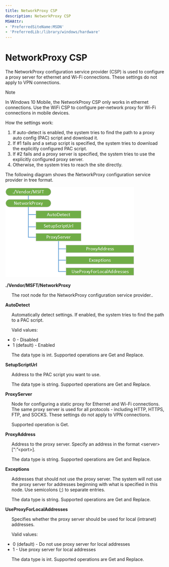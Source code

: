 ```yaml
---
title: NetworkProxy CSP
description: NetworkProxy CSP
MSHAttr:
- 'PreferredSiteName:MSDN'
- 'PreferredLib:/library/windows/hardware'
---
```


# NetworkProxy CSP


The NetworkProxy configuration service provider (CSP) is used to configure a proxy server for ethernet and Wi-Fi connections. These settings do not apply to VPN connections.

> [!Note]  
> In Windows 10 Mobile, the NetworkProxy CSP only works in ethernet connections. Use the WiFi CSP to configure per-network proxy for Wi-Fi connections in mobile devices.

How the settings work:  

<ol>
<li>If auto-detect is enabled, the system tries to find the path to a proxy auto config (PAC) script and download it.</li>
<li>If #1 fails and a setup script is specified, the system tries to download the explicitly configured PAC script.</li>
<li>If #2 fails and a proxy server is specified, the system tries to use the explicitly configured proxy server.</li>
<li>Otherwise, the system tries to reach the site directly.</li>
</ol>


The following diagram shows the NetworkProxy configuration service provider in tree format.

![networkproxy csp](images/provisioning-csp-networkproxy.png)

<a href="" id="networkproxy"></a>**./Vendor/MSFT/NetworkProxy**  
<p style="margin-left: 20px">The root node for the NetworkProxy configuration service provider..</p>

<a href="autodetect" id=""></a>**AutoDetect**  
<p style="margin-left: 20px">Automatically detect settings. If enabled, the system tries to find the path to a PAC script.</p>
<p style="margin-left: 20px">Valid values:</p>
<ul>
<li>0 - Disabled</li>
<li>1 (default) - Enabled</li>
</ul>
<p style="margin-left: 20px">The data type is int. Supported operations are Get and Replace.</p>

<a href="setupscripturl" id=""></a>**SetupScriptUrl**  
<p style="margin-left: 20px">Address to the PAC script you want to use.</p>
<p style="margin-left: 20px">The data type is string. Supported operations are Get and Replace.</p>

<a href="proxyserver" id=""></a>**ProxyServer**  
<p style="margin-left: 20px">Node for configuring a static proxy for Ethernet and Wi-Fi connections. The same proxy server is used for all protocols - including HTTP, HTTPS, FTP, and SOCKS. These settings do not apply to VPN connections.</p>
<p style="margin-left: 20px">Supported operation is Get.</p>

<a href="proxyaddress" id=""></a>**ProxyAddress**  
<p style="margin-left: 20px">Address to the proxy server. Specify an address in the format &lt;server&gt;[“:”&lt;port&gt;]. </p>
<p style="margin-left: 20px">The data type is string. Supported operations are Get and Replace.</p>

<a href="" id="exceptions"></a>**Exceptions**  
<p style="margin-left: 20px">Addresses that should not use the proxy server. The system will not use the proxy server for addresses beginning with what is specified in this node. Use semicolons (;) to separate entries. </p>
<p style="margin-left: 20px">The data type is string. Supported operations are Get and Replace.</p>

<a href="useproxyforlocaladdresses" id=""></a>**UseProxyForLocalAddresses**  
<p style="margin-left: 20px">Specifies whether the proxy server should be used for local (intranet) addresses. </p>
<p style="margin-left: 20px">Valid values:</p>
<ul>
<li>0 (default) - Do not use proxy server for local addresses</li>
<li>1 - Use proxy server for local addresses</li>
</ul>
<p style="margin-left: 20px">The data type is int. Supported operations are Get and Replace.</p>
